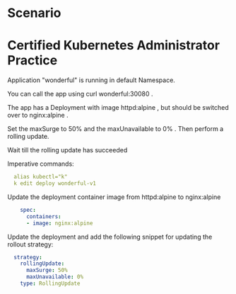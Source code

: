 # Scenario
# Certified Kubernetes Administrator Practice

Application "wonderful" is running in default Namespace.

You can call the app using curl wonderful:30080 .

The app has a Deployment with image httpd:alpine , but should be switched over to nginx:alpine .

Set the maxSurge to 50% and the maxUnavailable to 0% . Then perform a rolling update.

Wait till the rolling update has succeeded

Imperative commands:

```yaml
  alias kubectl="k"
  k edit deploy wonderful-v1
```

Update the deployment container image from httpd:alpine to nginx:alpine

```yaml
    spec:
      containers:
      - image: nginx:alpine
```

Update the deployment and add the following snippet for updating the rollout strategy:
```yaml
  strategy:
    rollingUpdate:
      maxSurge: 50%
      maxUnavailable: 0%
    type: RollingUpdate
```


